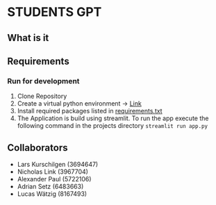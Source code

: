 # STUDENTS GPT

## What is it



## Requirements


### Run for development
1. Clone Repository
2. Create a virtual python environment -> [Link](https://realpython.com/lessons/creating-virtual-environment/)
3. Install required packages listed in [requirements.txt](./requirements.txt)
4. The Application is build using streamlit. To run the app execute the following command in the projects directory ```streamlit run app.py```


## Collaborators
+ Lars Kurschilgen (3694647)
+ Nicholas Link (3967704)
+ Alexander Paul (5722106)
+ Adrian Setz (6483663)
+ Lucas Wätzig (8167493)
